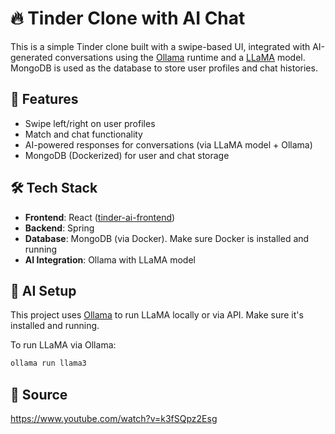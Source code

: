# 🔥 Tinder Clone with AI Chat

This is a simple Tinder clone built with a swipe-based UI, integrated with AI-generated conversations using the [Ollama](https://ollama.ai/) runtime and a [LLaMA](https://llama.meta.com/) model. MongoDB is used as the database to store user profiles and chat histories.

## 🚀 Features

- Swipe left/right on user profiles
- Match and chat functionality
- AI-powered responses for conversations (via LLaMA model + Ollama)
- MongoDB (Dockerized) for user and chat storage

## 🛠️ Tech Stack

- **Frontend**: React ([tinder-ai-frontend](https://github.com/abipriya-rajendran/tinder-ai-frontend/))
- **Backend**: Spring
- **Database**: MongoDB (via Docker). Make sure Docker is installed and running
- **AI Integration**: Ollama with LLaMA model

## 🧠 AI Setup

This project uses [Ollama](https://ollama.ai) to run LLaMA locally or via API. Make sure it's installed and running.

To run LLaMA via Ollama:

```bash
ollama run llama3
```

## 🎥 Source
https://www.youtube.com/watch?v=k3fSQpz2Esg
